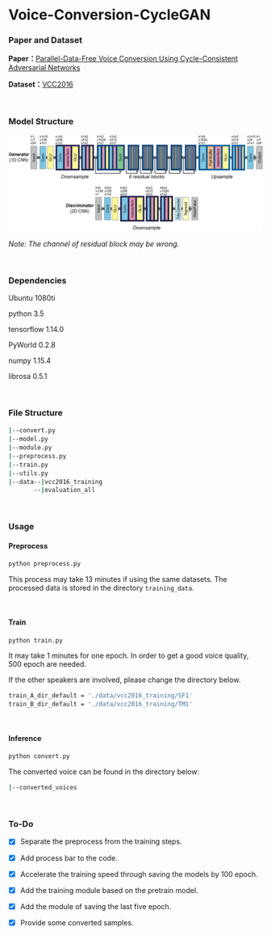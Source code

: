 

# Voice-Conversion-CycleGAN

### Paper and Dataset

**Paper：**[Parallel-Data-Free Voice Conversion Using Cycle-Consistent Adversarial Networks](https://arxiv.org/abs/1711.11293)

**Dataset：**[VCC2016](https://datashare.is.ed.ac.uk/handle/10283/2211)

<br/>

### Model Structure

![image](https://github.com/alpharol/Voice_Conversion_CycleGAN/raw/master/figure/CycleGAN.png)

*Note: The channel of residual block may be wrong.*

<br/>

### Dependencies

Ubuntu 1080ti

python 3.5

tensorflow 1.14.0

PyWorld 0.2.8

numpy 1.15.4

librosa 0.5.1

<br/>

### File Structure

```bash
|--convert.py
|--model.py
|--module.py
|--preprocess.py
|--train.py
|--utils.py
|--data--|vcc2016_training
       --|evaluation_all
```

<br/>

### Usage

#### Preprocess

```python
python preprocess.py
```

This process may take 13 minutes if using the same datasets. The processed data is stored in the directory `training_data`.

<br/>

#### Train

```python
python train.py
```

It may take 1 minutes for one epoch. In order to get a good voice quality, 500 epoch are needed. 

If the other speakers are involved, please change the directory below.

```bash
train_A_dir_default = './data/vcc2016_training/SF1'
train_B_dir_default = './data/vcc2016_training/TM1'
```

<br/>

#### Inference

```python
python convert.py
```

The converted voice can be found in the directory below:

```bash
|--converted_voices
```

<br/>

### To-Do 



- [x] Separate the preprocess from the training steps.
- [x] Add process bar to the code.
- [x] Accelerate the training speed through saving the models by 100 epoch.
- [x] Add the training module based on the pretrain model.
- [x] Add the module of saving the last five epoch.
- [x] Provide some converted samples.


